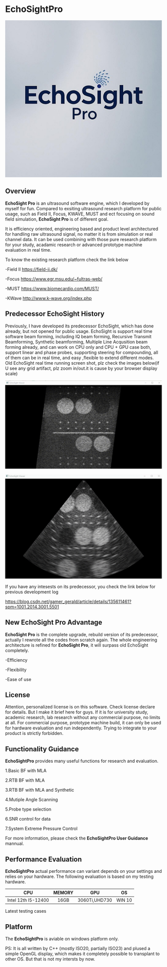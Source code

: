 # EchoSightPro #

<p align="center">
  <img src="images/logo.jpg" />
</p>

## Overview ##
__EchoSight Pro__ is an ultrasound software engine, which I developed by myself for fun. Compared to exsiting ultrasound research platform for public usage, such as Field II, Focus, KWAVE, MUST and ect focusing on sound field simulation, __EchoSight Pro__ is of different goal. 

It is efficiency oriented, engineering based and product level architectured for handling raw ultrasound signal, no matter it is from simulation or real channel data. It can be used combining with those pure research platform for your study, acadamic research or advanced prototype machine evaluation in real time.

To know the existing research platform check the link below

-Field II https://field-ii.dk/

-Focus    https://www.egr.msu.edu/~fultras-web/

-MUST     https://www.biomecardio.com/MUST/

-KWave    http://www.k-wave.org/index.php

## Predecessor EchoSight History ##
Previously, I have developed its predecessor EchoSight, which has done already, but not opened for public usage. EchoSight is support real time software beam forming, including IQ beam forming, Recursive Transmit Beamforming, Synthetic beamforming, Multiple Line Acqusition beam forming already, and can work on CPU only and CPU + GPU case both, support linear and phase probes, supporting steering for compounding, all of them can be in real time, and easy ,flexible to extend different modes. Old EchoSight real time running screen shot, plz check the images below(if U see any grid artifact, plz zoom in/out.it is cause by your browser display scale)

<p align="center">
  <img src="images/echosight%20old%20linear%20steer.gif" />
</p>
<p align="center">
  <img src="images//echosight%20old%20phase.jpg" />
</p>

If you have any intesests on its predecessor, you check the link below for previous development log

https://blog.csdn.net/gamer_gerald/article/details/135611461?spm=1001.2014.3001.5501


## New EchoSight Pro Advantage ##
__EchoSight Pro__ is the complete upgrade, rebuild version of its predecessor, actually I rewrote all the codes from scratch again. The whole engineering architecture is refined for __EchoSight Pro__, it will surpass old EchoSight completely.

-Efficiency

-Flexibility

-Ease of use



## License ##

Attention, personalized license is on this software. Check license declare for details. But I make it brief here for guys. If it is for university study, academic research, lab research without any commercial purpose, no limits at all. For commercial purpose, prototype machine build, it can only be used for hardware evaluation and run independently. Trying to integrate to your product is strictly forbidden. 


## Functionality Guidance ##
__EchoSightPro__ provides many useful functions for research and evaluation.

1.Basic BF with MLA


2.RTB BF with MLA


3.RTB BF with MLA and Synthetic


4.Mutiple Angle Scanning


5.Probe type selection

6.SNR control for data

7.System Extreme Pressure Control


For more information, please check the __EchoSightPro User Guidance__ mannual.









## Performance Evaluation ##

__EchoSightPro__ actual performance can variant depends on your settings and relies on your hardware. The following evaluation is based on my testing hardware. 

| CPU    | MEMORY     | GPU   | OS |
|:------:|:------:|:------:|:------:|
|Intel 12th I5-12400|16GB|3060Ti,UHD730|WIN 10|

Latest testing cases


## Platform ##

The __EchoSightPro__ is aviable on windows platform only. 

PS: It is all written by C++ (mostly ISO20, partially ISO23) and plused a simple OpenGL display, which makes it completely possible to transplant to other OS. But that is not my intersts by now.




